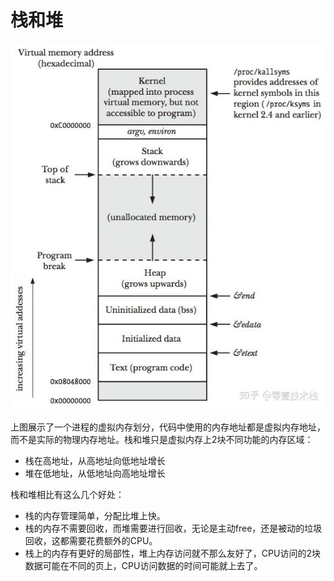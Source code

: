 # 栈和堆

![img](assets/v2-e31cd14b12214aefd979bb9885a3e546_1440w.jpg)



上图展示了一个进程的虚拟内存划分，代码中使用的内存地址都是虚拟内存地址，而不是实际的物理内存地址。栈和堆只是虚拟内存上2块不同功能的内存区域：

- 栈在高地址，从高地址向低地址增长
- 堆在低地址，从低地址向高地址增长

栈和堆相比有这么几个好处：

- 栈的内存管理简单，分配比堆上快。
- 栈的内存不需要回收，而堆需要进行回收，无论是主动free，还是被动的垃圾回收，这都需要花费额外的CPU。
- 栈上的内存有更好的局部性，堆上内存访问就不那么友好了，CPU访问的2块数据可能在不同的页上，CPU访问数据的时间可能就上去了。




